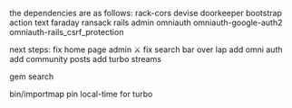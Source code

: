 the dependencies are as follows:
rack-cors
devise
doorkeeper
bootstrap
action text
faraday
ransack
rails admin
omniauth
omniauth-google-auth2
omniauth-rails_csrf_protection



next steps:
fix home page admin ⚔️
fix search bar over lap
add omni auth
add community posts
add turbo streams

gem search

bin/importmap pin local-time for turbo